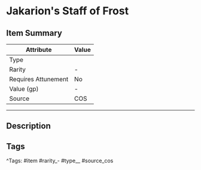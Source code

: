 # Jakarion's Staff of Frost

## Item Summary

| Attribute            | Value                        |
|----------------------|------------------------------|
| Type                 |   |
| Rarity               | -             |
| Requires Attunement  | No                |
| Value (gp)           | -    |
| Source               | COS |

---

## Description



## Tags

^Tags: #item #rarity_- #type__ #source_cos